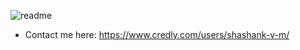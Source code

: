 ![readme](https://user-images.githubusercontent.com/58113556/113433933-b8b7e300-93fd-11eb-9c2f-a61283322fc0.png)
- Contact me here: https://www.credly.com/users/shashank-v-m/

